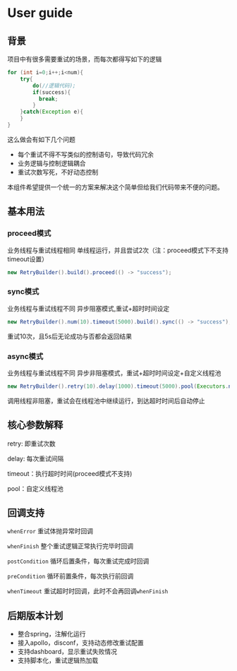 # User guide

## 背景
项目中有很多需要重试的场景，而每次都得写如下的逻辑
```  java
for (int i=0;i++;i<num){
    try{
        do(//逻辑代码);
        if(success){
          break;
        }
    }catch(Exception e){
    }
}
```

这么做会有如下几个问题

- 每个重试不得不写类似的控制语句，导致代码冗余
- 业务逻辑与控制逻辑耦合
- 重试次数写死，不好动态控制

本组件希望提供一个统一的方案来解决这个简单但给我们代码带来不便的问题。

## 基本用法

### proceed模式

业务线程与重试线程相同
单线程运行，并且尝试2次（注：proceed模式下不支持timeout设置）


``` java
new RetryBuilder().build().proceed(() -> "success");
```

### sync模式

业务线程与重试线程不同
异步阻塞模式,重试+超时时间设定
``` java
new RetryBuilder().num(10).timeout(5000).build().sync(() -> "success");
```
重试10次，且5s后无论成功与否都会返回结果


### async模式

业务线程与重试线程不同
异步非阻塞模式，重试+超时时间设定+自定义线程池
``` java
new RetryBuilder().retry(10).delay(1000).timeout(5000).pool(Executors.newSingleThreadExecutor()).build().async((round, nanos) -> "success");
```
调用线程非阻塞，重试会在线程池中继续运行，到达超时时间后自动停止

## 核心参数解释

retry: 即重试次数

delay: 每次重试间隔

timeout：执行超时时间(proceed模式不支持)

pool：自定义线程池



## 回调支持

`whenError` 重试体抛异常时回调

`whenFinish` 整个重试逻辑正常执行完毕时回调

`postCondition` 循环后置条件，每次重试完成时回调

`preCondition` 循环前置条件，每次执行前回调

`whenTimeout` 重试超时时回调，此时不会再回调`whenFinish`

## 后期版本计划

- 整合spring，注解化运行
- 接入apollo，disconf，支持动态修改重试配置
- 支持dashboard，显示重试失败情况
- 支持脚本化，重试逻辑热加载





